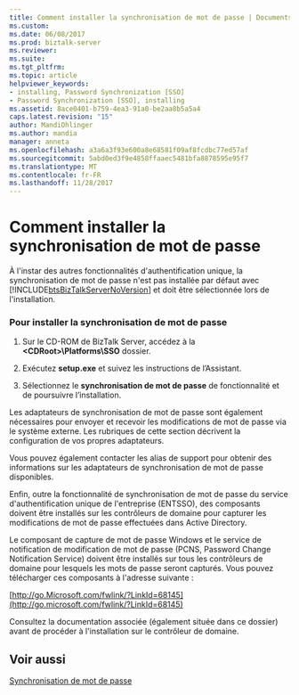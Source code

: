 ```yaml
---
title: Comment installer la synchronisation de mot de passe | Documents Microsoft
ms.custom: 
ms.date: 06/08/2017
ms.prod: biztalk-server
ms.reviewer: 
ms.suite: 
ms.tgt_pltfrm: 
ms.topic: article
helpviewer_keywords:
- installing, Password Synchronization [SSO]
- Password Synchronization [SSO], installing
ms.assetid: 8ace0401-b759-4ea3-91a0-be2aa8b5a5a4
caps.latest.revision: "15"
author: MandiOhlinger
ms.author: mandia
manager: anneta
ms.openlocfilehash: a3a6a3f93e600a8e68581f09af8fcdbc77ed57af
ms.sourcegitcommit: 5abd0ed3f9e4858ffaaec5481bfa8878595e95f7
ms.translationtype: MT
ms.contentlocale: fr-FR
ms.lasthandoff: 11/28/2017
---
```

# <a name="how-to-install-password-synchronization"></a>Comment installer la synchronisation de mot de passe
À l'instar des autres fonctionnalités d'authentification unique, la synchronisation de mot de passe n'est pas installée par défaut avec [!INCLUDE[btsBizTalkServerNoVersion](../includes/btsbiztalkservernoversion-md.md)] et doit être sélectionnée lors de l'installation.  
  
### <a name="to-install-password-synchronization"></a>Pour installer la synchronisation de mot de passe  
  
1.  Sur le CD-ROM de BizTalk Server, accédez à la  **\<CDRoot\>\Platforms\SSO** dossier.  
  
2.  Exécutez **setup.exe** et suivez les instructions de l’Assistant.  
  
3.  Sélectionnez le **synchronisation de mot de passe** de fonctionnalité et de poursuivre l’installation.  
  
 Les adaptateurs de synchronisation de mot de passe sont également nécessaires pour envoyer et recevoir les modifications de mot de passe via le système externe. Les rubriques de cette section décrivent la configuration de vos propres adaptateurs.  
  
 Vous pouvez également contacter les alias de support pour obtenir des informations sur les adaptateurs de synchronisation de mot de passe disponibles.  
  
 Enfin, outre la fonctionnalité de synchronisation de mot de passe du service d'authentification unique de l'entreprise (ENTSSO), des composants doivent être installés sur les contrôleurs de domaine pour capturer les modifications de mot de passe effectuées dans Active Directory.  
  
 Le composant de capture de mot de passe Windows et le service de notification de modification de mot de passe (PCNS, Password Change Notification Service) doivent être installés sur tous les contrôleurs de domaine pour lesquels les mots de passe seront capturés. Vous pouvez télécharger ces composants à l'adresse suivante :  
  
 [http://go.Microsoft.com/fwlink/?LinkId=68145](http://go.microsoft.com/fwlink/?LinkId=68145)  
  
 Consultez la documentation associée (également située dans ce dossier) avant de procéder à l'installation sur le contrôleur de domaine.  
  
## <a name="see-also"></a>Voir aussi  
 [Synchronisation de mot de passe](../core/password-synchronization2.md)